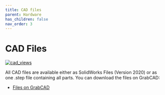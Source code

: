 ```yaml
---
title: CAD files
parent: Hardware
has_children: false
nav_order: 3
---
```

# CAD Files
[ ![cad_views](/Sobi/images/cad_views.png) ](/Sobi/images/cad_views.png)

All CAD files are available either as SolidWorks Files (Version 2020) or as one .step file containing all parts.
You can download the files on GrabCAD:
- [Files on GrabCAD](https://workbench.grabcad.com/workbench/projects/gchBh3O0_2MRDQsSBvsG9uWYBd1FYJfiISWyLW47rvb-wt#/space/gcPuGNyf_nnELvwi1xCCKt46L0j_DX-AsIVByL2Q1nMgkN)
